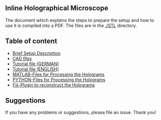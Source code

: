 ## Inline Holographical Microscope 

The document which explains the steps to prepare the setup and how to use it is compiled into a PDF. The files are in the [./STL](./CAD/INLINE_HOLOGRAM) directory. 

## Table of content 
- [Brief Setup Description](../../CAD/IN-INCUBATOR_MICROSCOPE/Readme.md)
- [CAD files](../../CAD/INLINE_HOLOGRAM/STL)
- [Tutorial file (GERMAN)](WORKSHOP.pdf)
- [Tutorial file (ENGLISH)](WORKSHOP_english.pdf)
- [MATLAB-Files for Processing the Holograms](./MATLAB)
- [PYTHON-Files for Processing the Holograms](./PYTHON)
- [Fiji-Plugin to reconstruct the Holograms](./Fiji)

## Suggestions
If you have any problems or suggestions, please file an issue. Thank you! 